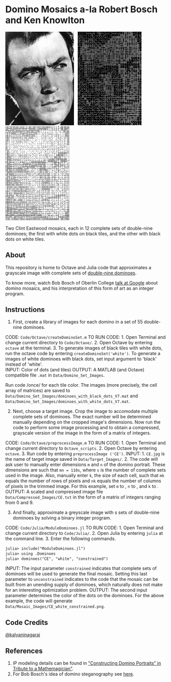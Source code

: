 # Domino Mosaics a-la Robert Bosch and Ken Knowlton
<a href="https://github.com/kalyaninagaraj/Domino-Mosaics/blob/main/Data/Target_Images/CE.jpg"><img src="/Data/Target_Images/CE.jpg?raw=true" width="215px"></a>&nbsp;&nbsp; <a href="https://github.com/kalyaninagaraj/Domino-Mosaics/blob/main/Data/Mosaic_Images/CE_white.png"><img src="/Data/Mosaic_Images/CE_white.png?raw=true" width="200px"></a>&nbsp;&nbsp; <a href="https://github.com/kalyaninagaraj/Domino-Mosaics/blob/main/Data/Mosaic_Images/CE_black.png"><img src="/Data/Mosaic_Images/CE_black.png?raw=true" width="200px"></a>

Two Clint Eastwood mosaics, each in 12 complete sets of double-nine dominoes; the first with white dots on black tiles, and the other with black dots on white tiles. 


## About
This repository is home to Octave and Julia code that approximates a grayscale image with complete sets of [double-nine dominoes](http://www.domino-games.com/domino-rules/double-nine.html). 

To know more, watch Bob Bosch of Oberlin College [talk at Google](https://www.youtube.com/watch?v=g3CiVrN-BnY) about domino mosaics, and his interpretation of this form of art as an integer program.

## Instructions
1. First, create a library of images for each domino in a set of 55 double-nine dominoes. 

CODE: `Code/Octave/createDominoSet.m`
TO RUN CODE: 1. Open Terminal and change current directory to `Code/Octave/`. 
             2. Open Octave by entering `octave` at the terminal. 
             3. To generate images of black tiles with white dots, run the octave code by entering `createDominoSet('white')`. To generate a images of white dominoes with black dots, set input argument to 'black' instead of 'white'.  
INPUT: Color of dots (and tiles) 
OUTPUT: A MATLAB (and Octave) compatible file `.mat` in `Data/Domino_Set_Images`.  

Run code /once/ for each tile color. The images (more precisely, the cell array of matrices) are saved to `Data/Domino_Set_Images/dominoes_with_black_dots_V7.mat` and `Data/Domino_Set_Images/dominoes_with_white_dots_V7.mat`. 


2. Next, choose a target image. Crop the image to accomodate multiple complete sets of dominoes. The exact number will be determined manually depending on the cropped image's dimensions. Now run the code to perform some image processing and to obtain a compressed, grayscale version of the image in the form of a matrix of integers. 

CODE: `Code/Octave/preprocessImage.m`
TO RUN CODE: 1. Open Terminal and change current directory to `Octave_scripts`. 
             2. Open Octave by entering `octave`. 
             3. Run code by entering `preprocessImage ('CE')`. 
INPUT: 1. `CE.jpg` is the name of target image saved in `Data/Target_Images/`.
       2. The code will ask user to manually enter dimensions `m` and `n` of the domino portrait. These dimensions are such that `mn = 110s`, where `s` is the number of complete sets used in the image. Also, manually enter `k`, the size of each cell, such that `mk` equals the number of rows of pixels and `nk` equals the number of columns of pixels in the trimmed image. For this example, set `m` to , `n` to , and `k` to . 
OUTPUT: A scaled and compressed image file `Data/Compressed_Images/CE.txt` in the form of a matrix of integers ranging from 0 and 9. 


3. And finally, approximate a greyscale image with s sets of double-nine dominoes by solving a binary integer program. 

CODE: `Code/Julia/ModuleDominoes.jl`
TO RUN CODE: 1. Open Terminal and change current directory to `Code/Julia/`. 
             2. Open Julia by entering `julia` at the command line. 
             3. Enter the following commands. 
```
julia> include("ModuleDominoes.jl")
julia> using .Dominoes
julia> dominoes("CE", "white", "constrained")
```
INPUT: The input parameter `constrained` indicates that complete sets of dominoes will be used to generate the final mosaic. Setting this last parameter to `unconstrained` indicates to the code that the mosaic can be built from an unending supply of dominoes, which naturally does not make for an interesting optimization problem. 
OUTPUT: The second input parameter determines the color of the dots on the dominoes. For the above example, the code will generate `Data/Mosaic_Images/CE_white_constrained.png`. 

## Code Credits
[@kalyaninagaraj](https://github.com/kalyaninagaraj)

## References
1. IP modeling details can be found in ["Constructing Domino Portraits" in Tribute to a Mathemagician"](http://www.optimization-online.org/DB_FILE/2003/09/722.pdf). 
2. For Bob Bosch's idea of domino steganography see [here](http://archive.bridgesmathart.org/2020/bridges2020-199.pdf). 


